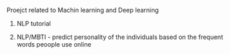 Proejct related to Machin learning and Deep learning 

1. NLP tutorial 

2. NLP/MBTI - predict personality of the individuals based on the frequent words peoople use online

